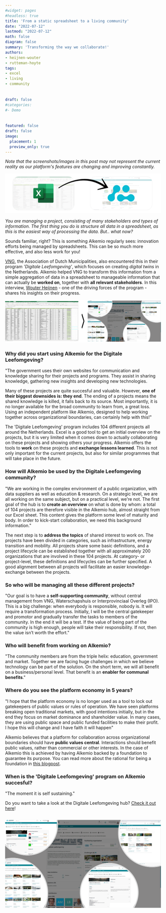 ```yaml
---
#widget: pages
#headless: true
title: 'From a static spreadsheet to a living community'
date: "2022-07-12"
lastmod: "2022-07-12"
math: false
diagram: false
summary: 'Transforming the way we collaborate!'
authors:
- heijnen-wouter
- rutteman-hoyte
tags:
- excel
- living
- community


draft: false
#categories:
#- Demo


featured: false
draft: false
image:
  placement: 1
  preview_only: true
---
```


*Note that the screenshots/images in this post may not represent the current reality as our platform's features are changing and improving constantly.*

![](./header.png)

*You are managing a project, consisting of many stakeholders and types of information. The first thing you do is structure all data in a spreadsheet, as this is the easiest way of processing the data. But.. what now?*

Sounds familiar, right? This is something Alkemio regularly sees: innovation efforts being managed by spreadsheets. This can be so much more effective, and also less work for you! 

[VNG](https://vng.nl), the Association of Dutch Municipalities, also encountered this in their program *'Digitale Leefomgeving'*, which focuses on creating *digital twins* in the Netherlands. Alkemio helped VNG to transform this information from a simple aggregation of data in a spreadsheet to manageable information that can actually be **worked on**, together with **all relevant stakeholders**. In this interview, [Wouter Heijnen](https://nl.linkedin.com/in/wtrhnn) - one of the driving forces of the program - shares his insights on their progress.

![](./spreadsheet.png)

### Why did you start using Alkemio for the Digitale Leefomgeving? 

"The government uses their own websites for communication and knowledge sharing for their projects and programs. They assist in sharing knowledge, gathering new insights and developing new technologies. 

Many of these projects are quite succesful and valuable. However, **one of their biggest downsides is: they end**. The ending of a projects means the shared knowledge is killed, it falls back to its source. Most importantly, it is no longer available for the broad community to learn from, a great loss. Using an independent platform like Alkemio, designed to help working together across organizational boundaries, can certainly help with this!"

The 'Digitale Leefomgeving' program includes 104 different projects all around the Netherlands. Excel is a good tool to get an initial overview on the projects, but it is very limited when it comes down to actually collaborating on these projects and showing others your progress. Alkemio offers the tools to **work** on these projects and **exchange lessons learned**. This is not only important for the current projects, but also for similar programmes that will take place in the future.

### How will Alkemio be used by the Digitale Leefomgeving community?

"We are working in the complex environment of a public organization, with data suppliers as well as education & research. On a strategic level, we are all working on the same subject, but on a practical level, we're not. The first goal of the hub is to **create an overview** on what is done by whom: a total of 104 projects are therefore visible in the Alkemio hub, almost straight from our Excel sheet. This content gives the platform some level of maturity and body. In order to kick-start collaboration, we need this background information." 

The next step is to **address the topics** of shared interest to work on. The projects have been divided in categories, such as infrastructure, energy transition and mobility. All projects share some basic definitions, and a project lifecycle can be established together with all approximately 200 organizations that are involved in these 104 projects. At category- or project-level, these definitions and lifecycles can be further specified. A good alignment between all projects will facilitate an easier knowledge-exchange between the projects.

### So who will be managing all these different projects?

"Our goal is to have a **self-supporting community**, without central management from VNG, Waterschapshuis or Interprovinciaal Overleg (IPO). This is a big challenge: when everybody is responsible, nobody is. It will require a transformation process. Initially, I will be the central gatekeeper and promotor and gradually transfer the tasks to members of the community. In the end it will be a test. If the value of being part of the community is high enough, people will take their responsibility. If not, then the value isn’t worth the effort."

### Who will benefit from working on Alkemio? 

"The community members are from the triple helix: education, government and market. Together we are facing huge challenges in which we believe technology can be part of the solution. On the short term, we will all benefit on a business/personal level. That benefit is an **enabler for communal benefits**."

### Where do you see the platform economy in 5 years?

"I hope that the platform economy is no longer used as a tool to lock out gatekeepers of public values or rules of operation. We have seen platforms breaking open traditional markets, with good intentions initially, but in the end they focus on market dominance and shareholder value. In many cases, they are using public space and public funded facilities to make their profit. I hope this will change and I have faith it will happen"

Alkemio believes that a platform for collaboration across organizational boundaries should have **public values central**. Interactions should benefit public values, rather than commercial or other interests. In the case of Alkemio this is achieved by having Alkemio backed by a foundation to guarantee its purpose. You can read more about the rational for being a foundation in [this blogpost](https://alkemio.foundation/post/2022-01-why-foundation/).

 ### When is the 'Digitale Leefomgeving' program on Alkemio succesful?

"The moment it is self sustaining."


Do you want to take a look at the Digitale Leefomgeving hub? [Check it out here](https://alkem.io/digileefomgeving/dashboard)!


![](./bubbles.png)
--- 





